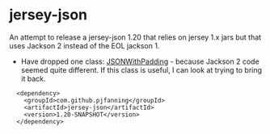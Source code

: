# jersey-json

An attempt to release a jersey-json 1.20 that relies on jersey 1.x jars but that uses Jackson 2 instead of the EOL jackson 1.

* Have dropped one class: [JSONWithPadding](https://github.com/javaee/jersey-1.x/blob/master/jersey-json/src/main/java/com/sun/jersey/api/json/JSONWithPadding.java) - because Jackson 2 code seemed quite different. If this class is useful, I can look at trying to bring it back.

```
  <dependency>
    <groupId>com.github.pjfanning</groupId>
    <artifactId>jersey-json</artifactId>
    <version>1.20-SNAPSHOT</version>
  </dependency>
```
